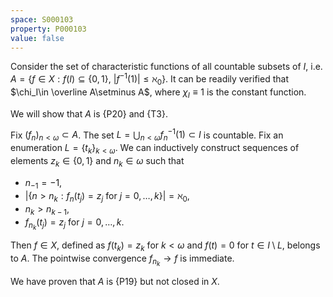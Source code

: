 ```yaml
---
space: S000103
property: P000103
value: false
---
```


Consider the set of characteristic functions of all countable subsets of $I$,
i.e. $A=\{f\in X: f(I)\subseteq\{0,1\},\ |f^{-1}(1)|\leq\aleph_0\}$.
It can be readily verified that $\chi_I\in \overline A\setminus A$, where
$\chi_I\equiv 1$ is the constant function.

We will show that $A$ is {P20} and {T3}.

Fix $(f_n)_{n<\omega} \subset A$. The set $L=\bigcup_{n<\omega}f^{-1}_n(1)\subset I$ is countable. Fix an enumeration $L=\{t_k\}_{k<\omega}$. We can inductively construct sequences of elements $z_k\in \{0,1\}$ and $n_k\in\omega$ such that
- $n_{-1}=-1$,
- $|\{n>n_k: f_n(t_j)=z_j\text{ for } j=0,\ldots,k\}|=\aleph_0$,
- $n_k>n_{k-1}$,
- $f_{n_k}(t_j)=z_j$ for $j=0,\ldots,k$.

Then $f\in X$, defined as $f(t_k)=z_k$ for $k<\omega$ and $f(t)=0$ for $t\in I\setminus L$,
belongs to $A$. The pointwise convergence $f_{n_k}\to f$ is immediate. 

We have proven that $A$ is {P19} but not closed in $X$.
